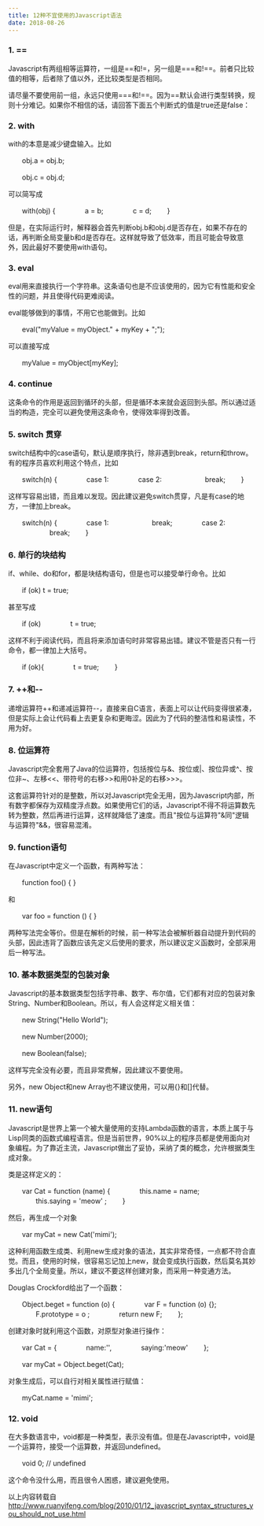 ```yaml
---
title: 12种不宜使用的Javascript语法
date: 2018-08-26
---
```


### 1. ==

Javascript有两组相等运算符，一组是==和!=，另一组是===和!==。前者只比较值的相等，后者除了值以外，还比较类型是否相同。

请尽量不要使用前一组，永远只使用===和!==。因为==默认会进行类型转换，规则十分难记。如果你不相信的话，请回答下面五个判断式的值是true还是false：

### 2. with

with的本意是减少键盘输入。比如

　　obj.a = obj.b;

　　obj.c = obj.d;

可以简写成

　　with(obj) {
　　　　a = b;
　　　　c = d;
　　}

但是，在实际运行时，解释器会首先判断obj.b和obj.d是否存在，如果不存在的话，再判断全局变量b和d是否存在。这样就导致了低效率，而且可能会导致意外，因此最好不要使用with语句。

### 3. eval

eval用来直接执行一个字符串。这条语句也是不应该使用的，因为它有性能和安全性的问题，并且使得代码更难阅读。

eval能够做到的事情，不用它也能做到。比如

　　eval("myValue = myObject." + myKey + ";");

可以直接写成

　　myValue = myObject[myKey];

### 4. continue

这条命令的作用是返回到循环的头部，但是循环本来就会返回到头部。所以通过适当的构造，完全可以避免使用这条命令，使得效率得到改善。

### 5. switch 贯穿

switch结构中的case语句，默认是顺序执行，除非遇到break，return和throw。有的程序员喜欢利用这个特点，比如

　　switch(n) {
　　　　case 1:
　　　　case 2:
　　　　　　break;
　　}

这样写容易出错，而且难以发现。因此建议避免switch贯穿，凡是有case的地方，一律加上break。

　　switch(n) {
　　　　case 1:
　　　　　　break;
　　　　case 2:
　　　　　　break;
　　}

### 6. 单行的块结构

if、while、do和for，都是块结构语句，但是也可以接受单行命令。比如

　　if (ok) t = true;

甚至写成

　　if (ok)
　　　　t = true;

这样不利于阅读代码，而且将来添加语句时非常容易出错。建议不管是否只有一行命令，都一律加上大括号。

　　if (ok){
　　　　t = true;
　　}

### 7. ++和--

递增运算符++和递减运算符--，直接来自C语言，表面上可以让代码变得很紧凑，但是实际上会让代码看上去更复杂和更晦涩。因此为了代码的整洁性和易读性，不用为好。

### 8. 位运算符

Javascript完全套用了Java的位运算符，包括按位与&、按位或|、按位异或^、按位非~、左移<<、带符号的右移>>和用0补足的右移>>>。

这套运算符针对的是整数，所以对Javascript完全无用，因为Javascript内部，所有数字都保存为双精度浮点数。如果使用它们的话，Javascript不得不将运算数先转为整数，然后再进行运算，这样就降低了速度。而且"按位与运算符"&同"逻辑与运算符"&&，很容易混淆。

### 9. function语句

在Javascript中定义一个函数，有两种写法：

　　function foo() { }

和

　　var foo = function () { }

两种写法完全等价。但是在解析的时候，前一种写法会被解析器自动提升到代码的头部，因此违背了函数应该先定义后使用的要求，所以建议定义函数时，全部采用后一种写法。

### 10. 基本数据类型的包装对象

Javascript的基本数据类型包括字符串、数字、布尔值，它们都有对应的包装对象String、Number和Boolean。所以，有人会这样定义相关值：

　　new String("Hello World");

　　new Number(2000);

　　new Boolean(false);

这样写完全没有必要，而且非常费解，因此建议不要使用。

另外，new Object和new Array也不建议使用，可以用{}和[]代替。

### 11. new语句

Javascript是世界上第一个被大量使用的支持Lambda函数的语言，本质上属于与Lisp同类的函数式编程语言。但是当前世界，90%以上的程序员都是使用面向对象编程。为了靠近主流，Javascript做出了妥协，采纳了类的概念，允许根据类生成对象。

类是这样定义的：

　　var Cat = function (name) {
　　　　this.name = name;
　　　　this.saying = 'meow' ;
　　}

然后，再生成一个对象

　　var myCat = new Cat('mimi');

这种利用函数生成类、利用new生成对象的语法，其实非常奇怪，一点都不符合直觉。而且，使用的时候，很容易忘记加上new，就会变成执行函数，然后莫名其妙多出几个全局变量。所以，建议不要这样创建对象，而采用一种变通方法。

Douglas Crockford给出了一个函数：

　　Object.beget = function (o) {
　　　　var F = function (o) {};
　　　　F.prototype = o ;
　　　　return new F;
　　};

创建对象时就利用这个函数，对原型对象进行操作：

　　var Cat = {
　　　　name:'',
　　　　saying:'meow'
　　};

　　var myCat = Object.beget(Cat);

对象生成后，可以自行对相关属性进行赋值：

　　myCat.name = 'mimi';

### 12. void

在大多数语言中，void都是一种类型，表示没有值。但是在Javascript中，void是一个运算符，接受一个运算数，并返回undefined。

　　void 0; // undefined

这个命令没什么用，而且很令人困惑，建议避免使用。

以上内容转载自 http://www.ruanyifeng.com/blog/2010/01/12_javascript_syntax_structures_you_should_not_use.html